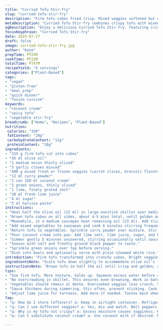 ```yaml
---
title: "Curried Tofu Stir-fry"
slug: "curried-tofu-stir-fry"
description: "Firm tofu cubes fried crisp. Mixed veggies softened but crisp. Curry powder and coconut milk bring heat and creaminess. Lime zest and juice add sharpness. Sambal oelek for a spicy kick. Onion and garlic build base flavors. Cook veggies al dente. Serve with rice if you want. No nuts, gluten, dairy, eggs. Vegan and practical. Quick for dinner or meal prep."
metaDescription: "Curried Tofu Stir-fry combines crispy tofu with mixed veggies and a creamy coconut sauce for a quick vegan meal packed with flavor."
ogDescription: "Enjoy a delicious Curried Tofu Stir-fry, featuring crispy tofu, fresh veggies, and a creamy coconut sauce. Quick and vegan-friendly."
focusKeyphrase: "Curried Tofu Stir-fry"
date: 2025-07-27
draft: false
image: curried-tofu-stir-fry.jpg
author: "Kate"
prepTime: PT25M
cookTime: PT22M
totalTime: PT47M
recipeYield: "4 servings"
categories: ["Plant-Based"]
tags:
- "vegan"
- "gluten-free"
- "meal prep"
- "quick dinner"
- "fusion cuisine"
keywords:
- "coconut cream"
- "spicy tofu"
- "vegetable stir-fry"
breadcrumb: ["Home", "Recipes", "Plant-Based"]
nutrition: 
 calories: "320"
 fatContent: "20g"
 carbohydrateContent: "12g"
 proteinContent: "18g"
ingredients:
- "315 g firm tofu cut into cubes"
- "45 ml olive oil"
- "1 medium onion thinly sliced"
- "3 garlic cloves minced"
- "400 g mixed fresh or frozen veggies (carrot slices, broccoli florets, cauliflower florets)"
- "12 ml curry powder"
- "1 can 150 ml coconut cream"
- "2 green onions, thinly sliced"
- "1 lime, finely grated zest"
- "20 ml fresh lime juice"
- "4 ml sugar"
- "5 ml harissa paste"
instructions:
- "Heat half the olive oil (22 ml) in large nonstick skillet over medium-high."
- "Brown tofu cubes on all sides, about 4-5 mins total, until golden and crisp. Remove and set aside on plate."
- "Meanwhile, in a medium saucepan heat remaining oil (23 ml). Add sliced onion and garlic. Cook 4 minutes stirring occasionally until softened but not browned."
- "Add mixed vegetables to saucepan and cook 6 minutes stirring frequently to keep veggies slightly firm."
- "Return tofu to vegetables. Sprinkle curry powder over mixture. Stir and cook 2 minutes to bloom spices."
- "Pour coconut cream into pan. Add lime zest, lime juice, sugar, and harissa. Stir to combine evenly."
- "Simmer gently 5 minutes uncovered, stirring occasionally until sauce thickens slightly and vegetables are just tender but still crunchy."
- "Season with salt and freshly ground black pepper to taste."
- "Sprinkle green onions over top before serving."
- "Dish into bowls and optionally serve with plain steamed white rice."
introduction: "Firm tofu transformed into crunchy cubes. Bright veggies sliced and simmered slightly. Curry spice powder coats everything. Tropical notes from coconut cream soften heat. Lime zest and juice slice through richness. Harissa paste amps spicy volume. Garlic and onion soften base flavors. Quick sear on tofu builds texture contrast. Vegetables stay crisp to add bite. All vegan and allergen-friendly, no gluten or dairy. Balanced, colorful, easy. The kind of meal you throw together after work, without fuss. Spices meld gently with coconut, heat lingers just right. Rice optional but recommended. Leftovers reheat good. No long waits, no weird ingredients."
ingredientsNote: "Scale tofu down slightly to accommodate olive oil’s lower smoke point compared to canola, preventing burning. Harissa replaces sambal oelek for a deeper smoky heat. Coconut cream makes sauce thicker and richer than coconut milk. Lime juice reduced a bit to balance sourness with sweetness. Use a colorful mix of vegetables for texture contrast—carrots keep sweet snap, broccoli adds slight bitterness, cauliflower softens slightly but holds shape. Onion and garlic finely minced to meld into sauce without overpowering crisp veggies. Fresh green onions added after cooking for brightness and a slight crunch. Sugar rounds out spicy and sour notes, balancing flavor harmonies."
instructionsNote: "Brown tofu in half the oil until crisp and golden; avoid overcrowding pan for even sear. Transfer tofu out to keep texture. Sauté onion and garlic gently in remaining oil to release aromas without coloring too much. Add veggies next for a gentle cook maintaining al dente quality; avoid overcooking. Curry powder added after tofu returns to skillet to toast slightly and deepen flavors; stir constantly to prevent scorching spices. Pour coconut cream and add lime zest and juice last to preserve fresh citrus taste; simmer uncovered to thicken sauce and intensify flavor melding. Harissa stirred in provides smoky heat contrasting with citrus zing. Salt and pepper season at end so salts don’t dry veggies during cooking. Garnish with green onions freshly sliced to finish. Serve immediately or hold briefly on very low heat."
tips:
- "Use firm tofu. More texture, holds up. Squeeze excess water before cooking. Helps crisp better while frying."
- "No overcrowding in skillet. This ensures even browning. Work in batches if necessary. Crispiness is key."
- "Vegetables should remain al dente. Overcooked veggies lose crunch. Stir frequently to keep them firm and vibrant."
- "Sauce thickens during simmering. Stir often, prevent sticking. Cook uncovered to let moisture escape. Adjust moisture based on preference."
- "Adjust lime juice for tartness. Add more if needed. Tastes best when balanced. Sweet and sour harmony is ideal."
faq:
- "q: How do I store leftovers? a: Keep in airtight container. Refrigerate for 3 days. Reheat gently on stove."
- "q: Can I use different veggies? a: Yes, mix and match. Bell peppers, snap peas work well. Frozen veggies are fine too."
- "q: Why is my tofu not crispy? a: Excess moisture causes sogginess. Press tofu before cooking. Avoid overcrowding pan."
- "q: Can I substitute coconut cream? a: Use coconut milk if desired. Note that sauce will be thinner. Adjust cooking time as needed."

---
```

